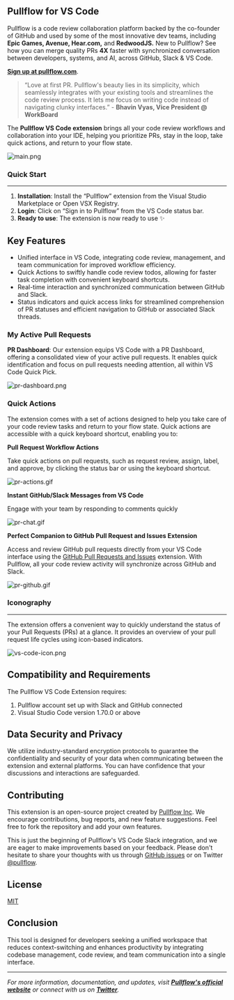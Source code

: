## Pullflow for VS Code

Pullflow is a code review collaboration platform backed by the co-founder of GitHub and used by some of the most innovative dev teams, including **Epic Games, Avenue, Hear.com,** and **RedwoodJS.** New to Pullflow? See how you can merge quality PRs **4X** faster with synchronized conversation between developers, systems, and AI, across GitHub, Slack & VS Code.

**[Sign up at pullflow.com](https://pullflow.com)**.

> “Love at first PR. Pullflow's beauty lies in its simplicity, which seamlessly integrates with your existing tools and streamlines the code review process. It lets me focus on writing code instead of navigating clunky interfaces.” - **Bhavin Vyas, Vice President @ WorkBoard**
>

The **Pullflow VS Code extension** brings all your code review workflows and collaboration into your IDE, helping you prioritize PRs, stay in the loop, take quick actions, and return to your flow state.

![main.png](./assets/main.png)

### Quick Start
---

1. **Installation**: Install the “Pullflow” extension from the Visual Studio Marketplace or Open VSX Registry.
2. **Login**: Click on “Sign in to Pullflow” from the VS Code status bar.
3. **Ready to use**: The extension is now ready to use ✨

## Key Features

- Unified interface in VS Code, integrating code review, management, and team communication for improved workflow efficiency.
- Quick Actions to swiftly handle code review todos, allowing for faster task completion with convenient keyboard shortcuts.
- Real-time interaction and synchronized communication between GitHub and Slack.
- Status indicators and quick access links for streamlined comprehension of PR statuses and efficient navigation to GitHub or associated Slack threads.

### **My Active Pull Requests**

**PR Dashboard**: Our extension equips VS Code with a PR Dashboard, offering a consolidated view of your active pull requests. It enables quick identification and focus on pull requests needing attention, all within VS Code Quick Pick.

![pr-dashboard.png](./assets/pr-dashboard.png)

### Quick Actions

The extension comes with a set of actions designed to help you take care of your code review tasks and return to your flow state. Quick actions are accessible with a quick keyboard shortcut, enabling you to:

**Pull Request Workflow Actions**

Take quick actions on pull requests, such as request review, assign, label, and approve, by clicking the status bar or using the keyboard shortcut.

![pr-actions.gif](./assets/pr-actions.gif)


**Instant GitHub/Slack Messages from VS Code**

Engage with your team by responding to comments quickly


![pr-chat.gif](./assets/pr-chat.gif)

**Perfect Companion to GitHub Pull Request and Issues Extension**

Access and review GitHub pull requests directly from your VS Code interface using the [GitHub Pull Requests and Issues](https://marketplace.visualstudio.com/items?itemName=GitHub.vscode-pull-request-github) extension. With Pullflow, all your code review activity will synchronize across GitHub and Slack.

![pr-github.gif](./assets/pr-github.gif)

### **Iconography**
---

The extension offers a convenient way to quickly understand the status of your Pull Requests (PRs) at a glance. It provides an overview of your pull request life cycles using icon-based indicators.

![vs-code-icon.png](./assets/vs-code-icon.png)

**Compatibility and Requirements**
---

The Pullflow VS Code Extension requires:

1. Pullflow account set up with Slack and GitHub connected
2. Visual Studio Code version 1.70.0 or above

## Data Security and Privacy

We utilize industry-standard encryption protocols to guarantee the confidentiality and security of your data when communicating between the extension and external platforms. You can have confidence that your discussions and interactions are safeguarded.

## Contributing

This extension is an open-source project created by [Pullflow Inc](https://github.com/pullflow/vscode-pullflow). We encourage contributions, bug reports, and new feature suggestions. Feel free to fork the repository and add your own features.

This is just the beginning of Pullflow's VS Code Slack integration, and we are eager to make improvements based on your feedback. Please don't hesitate to share your thoughts with us through [GitHub issues](https://github.com/pullflow/vscode-pullflow/issues) or on Twitter [@pullflow](https://twitter.com/pullflow).

## **License**

[MIT](https://github.com/pullflow/vscode-pullflow/blob/main/LICENSE)

## **Conclusion**

This tool is designed for developers seeking a unified workspace that reduces context-switching and enhances productivity by integrating codebase management, code review, and team communication into a single interface.

---

*For more information, documentation, and updates, visit **[Pullflow's official website](https://pullflow.com/)** or connect with us on **[Twitter](https://twitter.com/pullflow)**.*